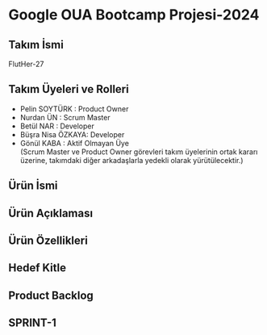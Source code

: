 # Google OUA Bootcamp Projesi-2024

## Takım İsmi 
FlutHer-27

## Takım Üyeleri ve Rolleri
- Pelin SOYTÜRK  :  Product Owner
- Nurdan ÜN  :  Scrum Master  
- Betül NAR :  Developer  
- Büşra Nisa ÖZKAYA:   Developer  
- Gönül KABA :  Aktif Olmayan Üye </br>
  (Scrum Master ve Product Owner görevleri takım üyelerinin ortak kararı üzerine, takımdaki diğer arkadaşlarla yedekli olarak yürütülecektir.)

## Ürün İsmi

## Ürün Açıklaması

## Ürün Özellikleri

## Hedef Kitle

## Product Backlog

## SPRINT-1 
